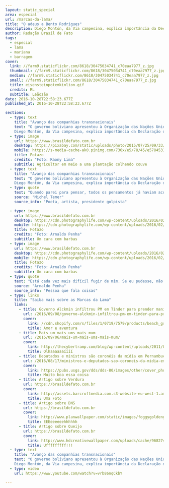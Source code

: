 ```yaml
---
layout: static_special
area: especial
url: /marcas-da-lama/
title: "O adeus a Bento Rodrigues"
description: Diego Montón, da Via campesina, explica importância da Declaração dos Direitos Camponeses para toda sociedade.
author: Redação Brasil de Fato
tags:
  - especial
  - lama
  - mariana
  - barragem
cover:
  link: //farm9.staticflickr.com/8618/30475034741_c70eaa7977_z.jpg
  thumbnail: //farm9.staticflickr.com/8618/30475034741_c70eaa7977_z.jpg
  medium: //farm9.staticflickr.com/8618/30475034741_c70eaa7977_z.jpg
  small: //farm9.staticflickr.com/8618/30475034741_c70eaa7977_z.jpg
  title: eisensteinpotemkinlion.gif
  credits: RL
  subtitle: Leãozão
date: 2016-10-28T22:58:23.677Z
published_at: 2016-10-28T22:58:23.677Z

sections:
  - type: text
    title: "Avanço das companhias transnacionais"
    text: "O governo boliviano apresentou à Organização das Nações Unidas (ONU) uma proposta de Declaração de Direitos dos Camponeses em 2012. A ideia, construída durante quase uma década, partiu de movimentos camponeses de todo mundo vinculados à Via Campesina. Em entrevista ao Brasil de Fato, Diego Montón, integrante do Movimento Nacional Campesino y Indígena da Argentina, membro da secretaria operativa da Coordenação Latino-americana das Organizações do Campo Cloc e representante da América Latina no coletivo internacional da Via Campesina que discute a Declaração dos Direitos Camponeses, explica que o avanço das companhias transnacionais gerou uma série de novas violações de direitos humanos, exigindo que as organizações camponesas buscassem uma proteção internacional ao seu modo de vida e trabalho.
    Diego Montón, da Via campesina, explica importância da Declaração dos Direitos Camponeses para toda sociedade."
  - type: image
    url: https://www.brasildefato.com.br
    desktop: https://pixabay.com/static/uploads/photo/2015/07/25/09/33/harris-hawk-859397_960_720.jpg
    mobile: https://s-media-cache-ak0.pinimg.com/736x/e5/78/45/e5784531bb9e1c15792e2a942c2f0a75.jpg
    title: Fotazo
    credits: "Foto: Raony Lima"
    subtitle: Agricultor em meio a uma plantação colhendo couve
  - type: text
    title: "Avanço das companhias transnacionais"
    text: "O governo boliviano apresentou à Organização das Nações Unidas (ONU) uma proposta de Declaração de Direitos dos Camponeses em 2012. A ideia, construída durante quase uma década, partiu de movimentos camponeses de todo mundo vinculados à Via Campesina. Em entrevista ao Brasil de Fato, Diego Montón, integrante do Movimento Nacional Campesino y Indígena da Argentina, membro da secretaria operativa da Coordenação Latino-americana das Organizações do Campo Cloc e representante da América Latina no coletivo internacional da Via Campesina que discute a Declaração dos Direitos Camponeses, explica que o avanço das companhias transnacionais gerou uma série de novas violações de direitos humanos, exigindo que as organizações camponesas buscassem uma proteção internacional ao seu modo de vida e trabalho.
    Diego Montón, da Via campesina, explica importância da Declaração dos Direitos Camponeses para toda sociedade."
  - type: quote
    text: "Quando parei para pensar, todos os pensamentos já haviam acontecido."
    source: "Michel Temer"
    source_info: "Poeta, artista, presidente golpista"

  - type: image
    url: https://www.brasildefato.com.br
    desktop: https://cdn.photographylife.com/wp-content/uploads/2016/02/Nikon-D5-Sample-Image-4-960x640.jpg
    mobile: https://cdn.photographylife.com/wp-content/uploads/2016/02/Nikon-D5-Sample-Image-4-960x640.jpg
    title: Fotazo
    credits: "Foto: Arnaldo Penha"
    subtitle: Um cara com barbas
  - type: image
    url: https://www.brasildefato.com.br
    desktop: https://cdn.photographylife.com/wp-content/uploads/2016/02/Nikon-D5-Sample-Image-4-960x640.jpg
    mobile: https://cdn.photographylife.com/wp-content/uploads/2016/02/Nikon-D5-Sample-Image-4-960x640.jpg
    title: Fotazo
    credits: "Foto: Arnaldo Penha"
    subtitle: Um cara com barbas
  - type: quote
    text: "Está cada vez mais difícil fugir de mim. Se eu pudesse, não continuaria."
    source: "Arnaldo Penha"
    source_info: "Pessoa que fala coisas"
  - type: links
    title: "Saiba mais sobre as Marcas da Lama"
    links:
      - title: Governo Alckmin infiltrou PM em Tinder para prender manifestantes
        url: /2016/09/08/governo-alckmin-infiltrou-pm-em-tinder-para-prender-manifestantes-dizem-vitimas/
        cover:
          link: //cdn.shopify.com/s/files/1/0719/7579/products/beach_grinder_800_large.jpg
          title: Amor e aventura
      - title: Mais um mais ums mais mum
        url: /2016/09/06/mais-um-mais-ums-mais-mum/
        cover:
          link: http://thecybertramp.com/blog/wp-content/uploads/2011/08/rainbow.jpg
          title: Olhaaaaaaíííí
      - title: Deputados e ministros são coronéis da mídia em Pernambuco
        url: /2016/08/17/ministros-e-deputados-sao-coroneis-da-midia-em-pernambuco/
        cover:
          link: https://pubs.usgs.gov/dds/dds-80/images/other/cover_photo.jpg
          title: Muito boa essa coisa
      - title: Artigo sobre Verdura
        url: https://brasildefato.com.br
        cover:
          link: http://assets.barcroftmedia.com.s3-website-eu-west-1.amazonaws.com/assets/images/recent-images-14.jpg
          title: Uma Foto
      - title: Artigo sobre DNS
        url: https://brasildefato.com.br
        cover:
          link: http://www.planwallpaper.com/static/images/foggygoldengatebridge.jpg
          title: EEEeeeeeehhhhhh
      - title: Artigo sobre Queijo
        url: https://brasildefato.com.br
        cover:
          link: http://www.hdcreativewallpaper.com/uploads/cache/968274544/playful-kitty-hd-1080p-images-download-36lO-480x320-MM-78.jpg
          title: Ufffffffff!!!
  - type: text
    title: "Avanço das companhias transnacionais"
    text: "O governo boliviano apresentou à Organização das Nações Unidas (ONU) uma proposta de Declaração de Direitos dos Camponeses em 2012. A ideia, construída durante quase uma década, partiu de movimentos camponeses de todo mundo vinculados à Via Campesina. Em entrevista ao Brasil de Fato, Diego Montón, integrante do Movimento Nacional Campesino y Indígena da Argentina, membro da secretaria operativa da Coordenação Latino-americana das Organizações do Campo Cloc e representante da América Latina no coletivo internacional da Via Campesina que discute a Declaração dos Direitos Camponeses, explica que o avanço das companhias transnacionais gerou uma série de novas violações de direitos humanos, exigindo que as organizações camponesas buscassem uma proteção internacional ao seu modo de vida e trabalho.
    Diego Montón, da Via campesina, explica importância da Declaração dos Direitos Camponeses para toda sociedade."
  - type: video
    url: https://www.youtube.com/watch?v=vrb86nqCkbY

---
```


